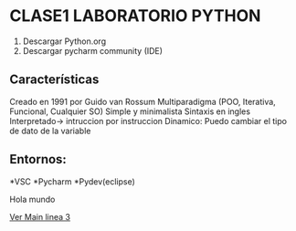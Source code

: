 # CLASE1 LABORATORIO PYTHON
1. Descargar Python.org
2. Descargar pycharm community (IDE)

## Características
Creado en 1991 por Guido van Rossum
Multiparadigma (POO, Iterativa, Funcional, Cualquier SO)
Simple y minimalista
Sintaxis en ingles
Interpretado-> intruccion por instruccion
Dinamico: Puedo cambiar el tipo de dato de la variable

## Entornos: 
*VSC *Pycharm *Pydev(eclipse)

Hola mundo

[Ver Main linea 3](/Clases/leccion1/main.py)